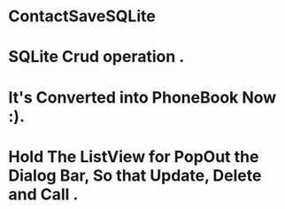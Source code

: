 # ContactSaveSQLite
# SQLite Crud operation .
# It's Converted into PhoneBook Now :). 
# Hold The ListView for PopOut the Dialog Bar, So that Update, Delete and Call .
